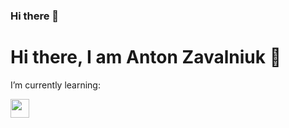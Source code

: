 ### Hi there 👋

<!--
**capricornus44/capricornus44** is a ✨ _special_ ✨ repository because its `README.md` (this file) appears on your GitHub profile.

Here are some ideas to get you started:

- 🔭 I’m currently working on ...
- 🌱 I’m currently learning ...
- 👯 I’m looking to collaborate on ...
- 🤔 I’m looking for help with ...
- 💬 Ask me about ...
- 📫 How to reach me: ...
- 😄 Pronouns: ...
- ⚡ Fun fact: ...
-->

<h1 aligh="center">Hi there, I am Anton Zavalniuk 👋</h1>

I’m currently learning:

<img src="https://cdn.jsdelivr.net/npm/simple-icons@3.0.1/icons/html5.svg" height="30" width="30" fill="tomato">
